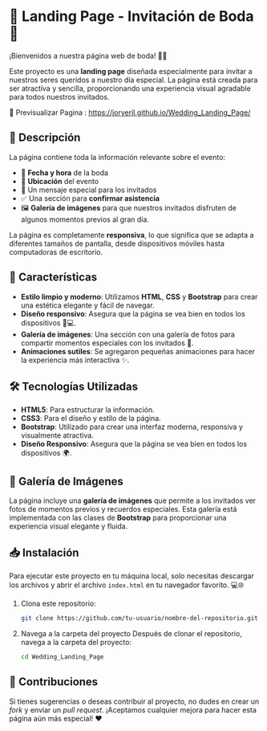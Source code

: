 # 🎉 Landing Page - Invitación de Boda 💍

¡Bienvenidos a nuestra página web de boda! 🎉💍

Este proyecto es una **landing page** diseñada especialmente para invitar a nuestros seres queridos a nuestro día especial. La página está creada para ser atractiva y sencilla, proporcionando una experiencia visual agradable para todos nuestros invitados.

👀 Previsualizar Pagina : https://joryerjl.github.io/Wedding_Landing_Page/

## 📜 Descripción

La página contiene toda la información relevante sobre el evento:  
- 📅 **Fecha y hora** de la boda
- 📍 **Ubicación** del evento
- 💌 Un mensaje especial para los invitados
- ✅ Una sección para **confirmar asistencia**
- 🖼 **Galería de imágenes** para que nuestros invitados disfruten de algunos momentos previos al gran día.

La página es completamente **responsiva**, lo que significa que se adapta a diferentes tamaños de pantalla, desde dispositivos móviles hasta computadoras de escritorio.

## 🚀 Características

- **Estilo limpio y moderno**: Utilizamos **HTML**, **CSS** y **Bootstrap** para crear una estética elegante y fácil de navegar.
- **Diseño responsivo**: Asegura que la página se vea bien en todos los dispositivos 📱💻.
- **Galería de imágenes**: Una sección con una galería de fotos para compartir momentos especiales con los invitados 📸.
- **Animaciones sutiles**: Se agregaron pequeñas animaciones para hacer la experiencia más interactiva ✨.

## 🛠 Tecnologías Utilizadas

- **HTML5**: Para estructurar la información.
- **CSS3**: Para el diseño y estilo de la página.
- **Bootstrap**: Utilizado para crear una interfaz moderna, responsiva y visualmente atractiva.
- **Diseño Responsivo**: Asegura que la página se vea bien en todos los dispositivos 🌍.

## 📸 Galería de Imágenes

La página incluye una **galería de imágenes** que permite a los invitados ver fotos de momentos previos y recuerdos especiales. Esta galería está implementada con las clases de **Bootstrap** para proporcionar una experiencia visual elegante y fluida.

## 📥 Instalación

Para ejecutar este proyecto en tu máquina local, solo necesitas descargar los archivos y abrir el archivo `index.html` en tu navegador favorito. 💻🌐

1. Clona este repositorio:
   ```bash
   git clone https://github.com/tu-usuario/nombre-del-repositorio.git
   
2. Navega a la carpeta del proyecto
Después de clonar el repositorio, navega a la carpeta del proyecto:
    ```bash
    cd Wedding_Landing_Page

## 🤝 Contribuciones

Si tienes sugerencias o deseas contribuir al proyecto, no dudes en crear un _fork_ y enviar un _pull request_. ¡Aceptamos cualquier mejora para hacer esta página aún más especial! ❤️
